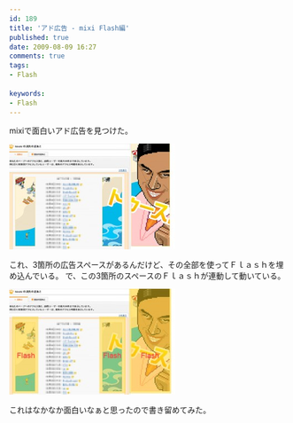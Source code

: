 ```yaml
---
id: 189
title: 'アド広告 - mixi Flash編'
published: true
date: 2009-08-09 16:27
comments: true
tags:
- Flash

keywords:
- Flash
---
```

mixiで面白いアド広告を見つけた。

<div><a href="/imgs/archives/2009/08/mixi_ad_0.jpg"><img src="/imgs/archives/2009/08/mixi_ad_0-300x191.jpg" alt="" title="mixi_ad_0" width="300" height="191" class="alignnone size-medium wp-image-190" /></a></div>


これ、3箇所の広告スペースがあるんだけど、その全部を使ってＦｌａｓｈを埋め込んでいる。
で、この3箇所のスペースのＦｌａｓｈが連動して動いている。

<div><a href="/imgs/archives/2009/08/mixi_ad_1.jpg"><img src="/imgs/archives/2009/08/mixi_ad_1-300x191.jpg" alt="" title="mixi_ad_1" width="300" height="191" class="alignnone size-medium wp-image-192" /></a></div>

これはなかなか面白いなぁと思ったので書き留めてみた。
